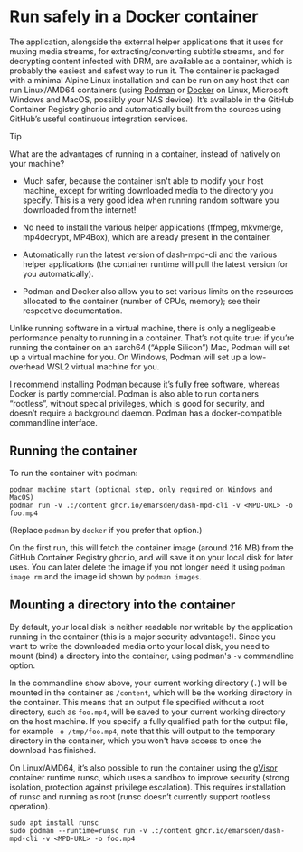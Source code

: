 # Run safely in a Docker container

The application, alongside the external helper applications that it uses for muxing media streams,
for extracting/converting subtitle streams, and for decrypting content infected with DRM, are
available as a container, which is probably the easiest and safest way to run it. The container is
packaged with a minimal Alpine Linux installation and can be run on any host that can run
Linux/AMD64 containers (using [Podman](https://podman.io/) or [Docker](https://www.docker.com/) on
Linux, Microsoft Windows and MacOS, possibly your NAS device). It’s available in the GitHub
Container Registry ghcr.io and automatically built from the sources using GitHub’s useful continuous
integration services.

> [!TIP]
> What are the advantages of running in a container, instead of natively on your machine?
>
> - Much safer, because the container isn't able to modify your host machine, except for writing
>   downloaded media to the directory you specify. This is a very good idea when running random
>   software you downloaded from the internet!
>
> - No need to install the various helper applications (ffmpeg, mkvmerge, mp4decrypt, MP4Box),
>   which are already present in the container.
>
> - Automatically run the latest version of dash-mpd-cli and the various helper applications (the
>   container runtime will pull the latest version for you automatically).
>
> - Podman and Docker also allow you to set various limits on the resources allocated to the
>   container (number of CPUs, memory); see their respective documentation.

Unlike running software in a virtual machine, there is only a negligeable performance penalty to
running in a container. That’s not quite true: if you’re running the container on an aarch64 (“Apple
Silicon”) Mac, Podman will set up a virtual machine for you. On Windows, Podman will set up a
low-overhead WSL2 virtual machine for you.

I recommend installing [Podman](https://podman.io/) because it’s fully free software, whereas Docker
is partly commercial. Podman is also able to run containers “rootless”, without special privileges,
which is good for security, and doesn’t require a background daemon. Podman has a docker-compatible
commandline interface.


## Running the container

To run the container with podman:

    podman machine start (optional step, only required on Windows and MacOS)
    podman run -v .:/content ghcr.io/emarsden/dash-mpd-cli -v <MPD-URL> -o foo.mp4

(Replace `podman` by `docker` if you prefer that option.)

On the first run, this will fetch the container image (around 216 MB) from the GitHub Container
Registry ghcr.io, and will save it on your local disk for later uses. You can later delete the image
if you not longer need it using `podman image rm` and the image id shown by `podman images`.


## Mounting a directory into the container

By default, your local disk is neither readable nor writable by the application running in the
container (this is a major security advantage!). Since you want to write the downloaded media onto
your local disk, you need to mount (bind) a directory into the container, using podman's `-v`
commandline option. 

In the commandline show above, your current working directory (`.`) will be mounted in the container
as `/content`, which will be the working directory in the container. This means that an output file
specified without a root directory, such as `foo.mp4`, will be saved to your current working
directory on the host machine. If you specify a fully qualified path for the output file, for
example `-o /tmp/foo.mp4`, note that this will output to the temporary directory in the container,
which you won't have access to once the download has finished.

On Linux/AMD64, it’s also possible to run the container using the [gVisor](https://gvisor.dev/)
container runtime runsc, which uses a sandbox to improve security (strong isolation, protection
against privilege escalation). This requires installation of runsc and running as root (runsc
doesn’t currently support rootless operation).

    sudo apt install runsc
    sudo podman --runtime=runsc run -v .:/content ghcr.io/emarsden/dash-mpd-cli -v <MPD-URL> -o foo.mp4
